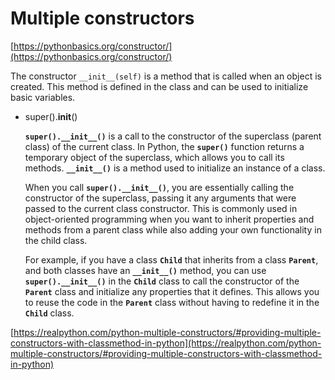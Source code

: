 # Multiple constructors

[https://pythonbasics.org/constructor/](https://pythonbasics.org/constructor/)

The constructor `__init__(self)` is a method that is called when an object is created. This method is defined in the class and can be used to initialize basic variables.

- super().**init**()
    
    **`super().__init__()`** is a call to the constructor of the superclass (parent class) of the current class. In Python, the **`super()`** function returns a temporary object of the superclass, which allows you to call its methods. **`__init__()`** is a method used to initialize an instance of a class.
    
    When you call **`super().__init__()`**, you are essentially calling the constructor of the superclass, passing it any arguments that were passed to the current class constructor. This is commonly used in object-oriented programming when you want to inherit properties and methods from a parent class while also adding your own functionality in the child class.
    
    For example, if you have a class **`Child`** that inherits from a class **`Parent`**, and both classes have an **`__init__()`** method, you can use **`super().__init__()`** in the **`Child`** class to call the constructor of the **`Parent`** class and initialize any properties that it defines. This allows you to reuse the code in the **`Parent`** class without having to redefine it in the **`Child`** class.
    

[https://realpython.com/python-multiple-constructors/#providing-multiple-constructors-with-classmethod-in-python](https://realpython.com/python-multiple-constructors/#providing-multiple-constructors-with-classmethod-in-python)